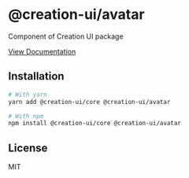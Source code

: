 # @creation-ui/avatar

Component of Creation UI package

[View Documentation](https://creation-ui.dev/)

## Installation

```bash
# With yarn
yarn add @creation-ui/core @creation-ui/avatar

# With npm
npm install @creation-ui/core @creation-ui/avatar
```

## License

MIT
